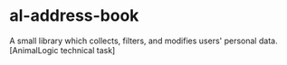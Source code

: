 # al-address-book
A small library which collects, filters, and modifies users' personal data. [AnimalLogic technical task]
